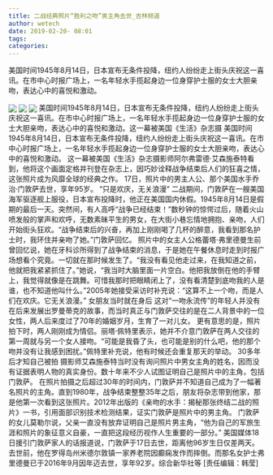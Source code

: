 ```yaml
---
title: 二战经典照片“胜利之吻”男主角去世_吉林频道
author: wetech
date: 2019-02-20- 08:01
tags: 
categories: 
---
```

美国时间1945年8月14日，日本宣布无条件投降，纽约人纷纷走上街头庆祝这一喜讯。在市中心时报广场上，一名年轻水手揽起身边一位身穿护士服的女士大胆亲吻，表达心中的喜悦和激动。
<!-- more -->
                
<img align="center" border="0" src="http://p3.ifengimg.com/a/2019_08/4eaecff1bfbfa28_size12_w199_h270.jpg" />
                
<img align="center" border="0" src="http://p3.ifengimg.com/a/2019_08/1a069a728b0b3a0_size15_w288_h270.jpg" />
            
<img align="center" border="0" src="http://p2.ifengimg.com/a/2016/0810/204c433878d5cf9size1_w16_h16.png" />
美国时间1945年8月14日，日本宣布无条件投降，纽约人纷纷走上街头庆祝这一喜讯。在市中心时报广场上，一名年轻水手揽起身边一位身穿护士服的女士大胆亲吻，表达心中的喜悦和激动。这一幕被美国《生活》杂志摄
美国时间1945年8月14日，日本宣布无条件投降，纽约人纷纷走上街头庆祝这一喜讯。在市中心时报广场上，一名年轻水手揽起身边一位身穿护士服的女士大胆亲吻，表达心中的喜悦和激动。
这一幕被美国《生活》杂志摄影师阿尔弗雷德·艾森施泰特看到，他将这个画面定格并刊登在杂志上，因巧妙诠释战争结束后人们的狂喜之情，这张照片成为风靡全球的经典之作。
17日，照片中的男主人公、那个美国水手乔治·门敦萨去世，享年95岁。
“只是欢庆，无关浪漫”
二战期间，门敦萨在一艘美国海军驱逐舰上服役，日本宣布投降时，他正在美国国内休假。1945年8月14日是假期的最后一天。突然间，有人高呼“战争已经结束！”数秒钟的惊愕过后，随着火山喷发般的掌声和欢呼，无数素昧平生的男女，在大街小巷忘情地拥抱、亲吻，人们开始街头狂欢。“战争结束后的兴奋，再加上刚刚喝了几杯的醉意，我看到那名护士时，我环住并亲吻了她。”门敦萨回忆。
照片中的女主人公格蕾塔·弗里德曼生前曾回忆说，她在牙科诊所得到了战争结束的消息，于是她在午餐休息时走到时报广场想看个究竟。一切就在那时候发生了。“我没有看见他走过来，在我知道之前，他就把我紧紧抓住了。”她说，“我当时大脑里面一片空白。他把我放倒在他的手臂上，我觉得就像是在跳舞。可惜我那时把眼睛闭上了，没有看清楚到底吻我的人是谁，也不知道他叫什么。”2005年她接受采访时补充说：“这算不上一个吻，而是人们在欢庆。它无关浪漫。”
女朋友当时就在身后
这对“一吻永流传”的年轻人并没有在后来发展出罗曼蒂克的故事，而当时真正与门敦萨交往的是在二人背景中的一位女性，两人后来度过了70年的婚姻岁月，生育了一对儿女。
更有意思的是，照片拍下时，两人刚刚成为情侣。丽塔·佩特里表示，她并不介意门敦萨在两人交往的第一周就与另一个女人接吻。“可能是我昏了头，也可能是别的什么吧，他的那个吻并没有让我感到困扰。”佩特里补充说，他有时候还会重复那天的举动。
30多年后才知自己被拍
摄影师艾森施泰特当时没有询问照片中男女主角的姓名，因而没有证据表明人物的真实身份。数十年来不少人试图证明自己是照片中的主角，包括门敦萨。
在照片拍摄之后超过30年的时间内，门敦萨并不知道自己成为了一幅著名照片的主角。直到1980年，战争结束整整35年之后，朋友将杂志带到他家，那是他第一次看到这张照片。2012年出版的《亲吻的水手：揭秘那张终结二战的照片》一书，引用面部识别技术检测结果，证实门敦萨是照片中的男主角。
门敦萨的女儿莫勒尔说，父亲一直没有放弃证明自己是照片男主角，“他为自己的军旅生涯和照片的象征意义自豪，一直把这段经历视作人生重要的一部分。”
美国媒体18日援引门敦萨家人的话报道说，门敦萨于17日去世，距离他96岁生日仅差两天。去世前，他在罗得岛州米德尔敦镇一家养老院因癫痫发作而摔倒。而那名女护士弗里德曼已于2016年9月因年迈去世，享年92岁。综合新华社等
[责任编辑：韩莹]
            
